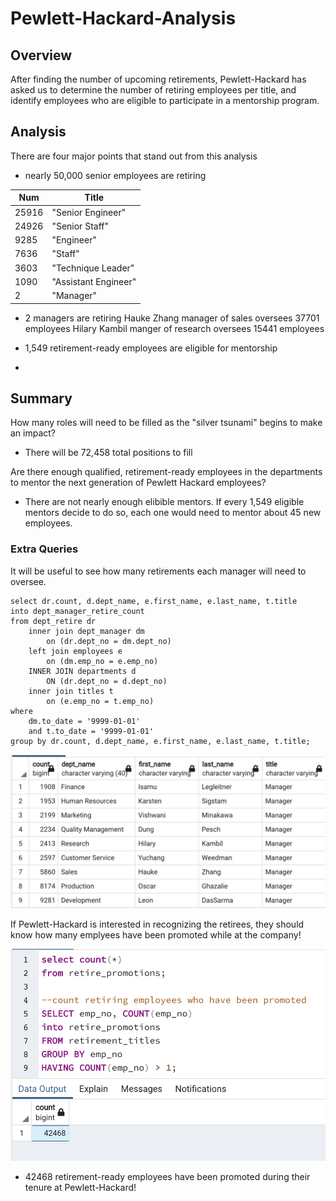 # Pewlett-Hackard-Analysis

## Overview

After finding the number of upcoming retirements, Pewlett-Hackard has asked us to determine the number of retiring employees per title, and identify employees who are eligible to participate in a mentorship program. 

## Analysis

There are four major points that stand out from this analysis

- nearly 50,000 senior employees are retiring

| Num    | Title | 
| ----------- | ----------- |
|25916 |	"Senior Engineer" |
|24926 |	"Senior Staff" |
|9285 |	"Engineer" |
|7636 |	"Staff" |
|3603 |	"Technique Leader" |
|1090 |	"Assistant Engineer" |
|2 | "Manager" |

- 2 managers are retiring
Hauke Zhang manager of sales oversees 37701 employees
Hilary Kambil manger of research oversees 15441 employees

- 1,549 retirement-ready employees are eligible for mentorship 

- 

## Summary


How many roles will need to be filled as the "silver tsunami" begins to make an impact?
- There will be 72,458 total positions to fill

Are there enough qualified, retirement-ready employees in the departments to mentor the next generation of Pewlett Hackard employees? 
- There are not nearly enough elibible mentors. If every 1,549 eligible mentors decide to do so, each one would need to mentor about 45 new employees.

### Extra Queries

It will be useful to see how many retirements each manager will need to oversee.
 
```
select dr.count, d.dept_name, e.first_name, e.last_name, t.title
into dept_manager_retire_count
from dept_retire dr
	inner join dept_manager dm
		on (dr.dept_no = dm.dept_no)
	left join employees e
		on (dm.emp_no = e.emp_no)
	INNER JOIN departments d
        ON (dr.dept_no = d.dept_no)
	inner join titles t
		on (e.emp_no = t.emp_no)
where 
	dm.to_date = '9999-01-01'
	and t.to_date = '9999-01-01'
group by dr.count, d.dept_name, e.first_name, e.last_name, t.title;
```

![Department Managers Retiree Count](https://github.com/Olibabba/Pewlett-Hackard-Analysis/blob/main/data/Dept%20Managers.png)


If Pewlett-Hackard is interested in recognizing the retirees, they should know how many emplyees have been promoted while at the company!

![Retiree Promotions](https://github.com/Olibabba/Pewlett-Hackard-Analysis/blob/main/data/retiree_promotions.png)

- 42468 retirement-ready employees have been promoted during their tenure at Pewlett-Hackard!